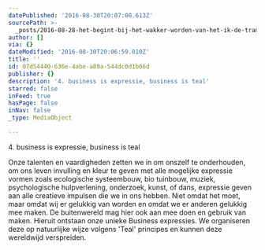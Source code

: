 ```yaml
---
datePublished: '2016-08-30T20:07:00.613Z'
sourcePath: >-
  _posts/2016-08-28-het-begint-bij-het-wakker-worden-van-het-ik-de-transformat.md
author: []
via: {}
dateModified: '2016-08-30T20:06:59.010Z'
title: ''
id: 07d54440-636e-4abe-a89a-544dc0d1b66d
publisher: {}
description: '4. business is expressie, business is teal'
starred: false
inFeed: true
hasPage: false
inNav: false
_type: MediaObject

---
```

4\. business is expressie, business is teal

Onze talenten en vaardigheden zetten we in om onszelf te onderhouden, om ons leven invulling en kleur te geven met alle mogelijke expressie vormen zoals ecologische systeembouw, bio tuinbouw, muziek, psychologische hulpverlening, onderzoek, kunst, of dans, expressie geven aan alle creatieve impulsen die we in ons hebben. Niet omdat het moet, maar omdat wij er gelukkig van worden en omdat we er anderen gelukkig mee maken. De buitenwereld mag hier ook aan mee doen en gebruik van maken. Hieruit ontstaan onze unieke Business expressies. We organiseren deze op natuurlijke wijze volgens 'Teal' principes en kunnen deze wereldwijd verspreiden.